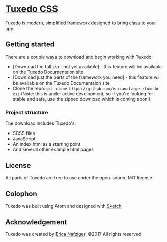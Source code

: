 # [Tuxedo CSS](https://github.com/ericanafziger/tuxedo-css)
Tuxedo is modern, simplified framework designed to bring class to your app.

## Getting started

There are a couple ways to download and begin working with Tuxedo:
- [Download the full zip - not yet available] - this feature will be available on the Tuxedo Documentaion site
- [Download just the parts of the framework you need] - this feature will be available on the Tuxedo Documentaion site
- Clone the repo: `git clone https://github.com/ericanafziger/tuxedo-css` (Note: this is under active development, so if you're looking for stable and safe, use the zipped download which is coming soon!)


### Project structure

The download includes Tuxedo's:
* SCSS files
* JavaScript
* An index.html as a starting point
* And several other example html pages

## License

All parts of Tuxedo are free to use under the open-source MIT license.


## Colophon

Tuxedo was built using Atom and designed with [Sketch](http://bohemiancoding.com/sketch).


## Acknowledgement

Tuxedo was created by [Erica Nafziger](https://github.com/ericanafziger). ©2017 All rights reserved.
